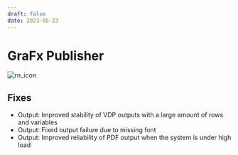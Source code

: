 ```yaml
---
draft: false
date: 2023-05-23
---
```


# GraFx Publisher

![rn_icon](/assets/CHILI_publisher_RGB.svg)

## Fixes

- Output: Improved stability of VDP outputs with a large amount of rows and variables
- Output: Fixed output failure due to missing font
- Output: Improved reliability of PDF output when the system is under high load
